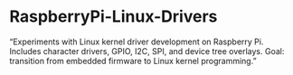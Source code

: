 # RaspberryPi-Linux-Drivers
“Experiments with Linux kernel driver development on Raspberry Pi. Includes character drivers, GPIO, I2C, SPI, and device tree overlays. Goal: transition from embedded firmware to Linux kernel programming.”

